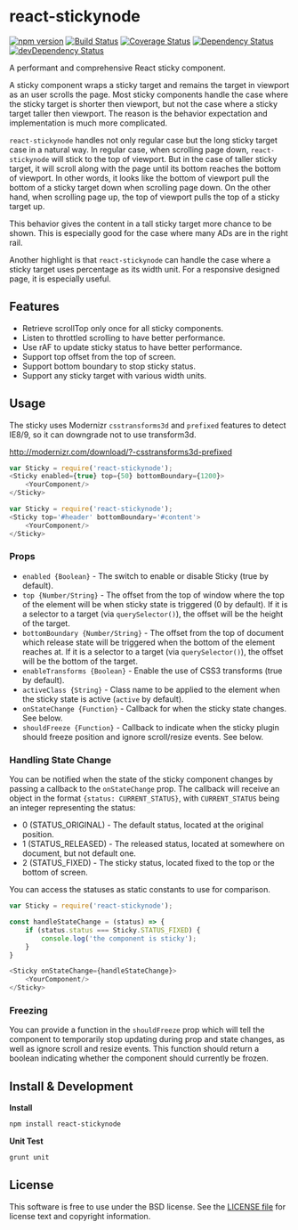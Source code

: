 # react-stickynode
[![npm version](https://badge.fury.io/js/react-stickynode.svg)](http://badge.fury.io/js/react-stickynode)
[![Build Status](https://travis-ci.org/yahoo/react-stickynode.svg?branch=master)](https://travis-ci.org/yahoo/react-stickynode)
[![Coverage Status](https://coveralls.io/repos/yahoo/react-stickynode/badge.svg)](https://coveralls.io/r/yahoo/react-stickynode)
[![Dependency Status](https://david-dm.org/yahoo/react-stickynode.svg)](https://david-dm.org/yahoo/react-stickynode)
[![devDependency Status](https://david-dm.org/yahoo/react-stickynode/dev-status.svg)](https://david-dm.org/yahoo/react-stickynode#info=devDependencies)

A performant and comprehensive React sticky component.

A sticky component wraps a sticky target and remains the target in viewport as an user scrolls the page. Most sticky components handle the case where the sticky target is shorter then viewport, but not the case where a sticky target taller then viewport. The reason is the behavior expectation and implementation is much more complicated.

`react-stickynode` handles not only regular case but the long sticky target case in a natural way. In regular case, when scrolling page down, `react-stickynode` will stick to the top of viewport. But in the case of taller sticky target, it will scroll along with the page until its bottom reaches the bottom of viewport. In other words, it looks like the bottom of viewport pull the bottom of a sticky target down when scrolling page down. On the other hand, when scrolling page up, the top of viewport pulls the top of a sticky target up.

This behavior gives the content in a tall sticky target more chance to be shown. This is especially good for the case where many ADs are in the right rail.

Another highlight is that `react-stickynode` can handle the case where a sticky target uses percentage as its width unit. For a responsive designed page, it is especially useful.

## Features

- Retrieve scrollTop only once for all sticky components.
- Listen to throttled scrolling to have better performance.
- Use rAF to update sticky status to have better performance.
- Support top offset from the top of screen.
- Support bottom boundary to stop sticky status.
- Support any sticky target with various width units.

## Usage

The sticky uses Modernizr `csstransforms3d` and `prefixed` features to detect IE8/9, so it can downgrade not to use transform3d.

http://modernizr.com/download/?-csstransforms3d-prefixed

```js
var Sticky = require('react-stickynode');
<Sticky enabled={true} top={50} bottomBoundary={1200}>
    <YourComponent/>
</Sticky>
```

```js
var Sticky = require('react-stickynode');
<Sticky top='#header' bottomBoundary='#content'>
    <YourComponent/>
</Sticky>
```

### Props

- `enabled {Boolean}` - The switch to enable or disable Sticky (true by default).
- `top {Number/String}` - The offset from the top of window where the top of the element will be when sticky state is triggered (0 by default). If it is a selector to a target (via `querySelector()`), the offset will be the height of the target.
- `bottomBoundary {Number/String}` - The offset from the top of document which release state will be triggered when the bottom of the element reaches at. If it is a selector to a target (via `querySelector()`), the offset will be the bottom of the target.
- `enableTransforms {Boolean}` - Enable the use of CSS3 transforms (true by default).
- `activeClass {String}` - Class name to be applied to the element when the sticky state is active (`active` by default).
- `onStateChange {Function}` - Callback for when the sticky state changes. See below.
- `shouldFreeze {Function}` - Callback to indicate when the sticky plugin should freeze position and ignore scroll/resize events. See below.

### Handling State Change

You can be notified when the state of the sticky component changes by passing a callback to the `onStateChange` prop. The callback will receive an object in the format `{status: CURRENT_STATUS}`, with `CURRENT_STATUS` being an integer representing the status: 

- 0 (STATUS_ORIGINAL) - The default status, located at the original position.
- 1 (STATUS_RELEASED) - The released status, located at somewhere on document, but not default one.
- 2 (STATUS_FIXED) - The sticky status, located fixed to the top or the bottom of screen.

You can access the statuses as static constants to use for comparison.
```js
var Sticky = require('react-stickynode');

const handleStateChange = (status) => {
    if (status.status === Sticky.STATUS_FIXED) {
        console.log('the component is sticky');
    }
}

<Sticky onStateChange={handleStateChange}>
    <YourComponent/>
</Sticky>
```

### Freezing 

You can provide a function in the `shouldFreeze` prop which will tell the component to temporarily stop updating during prop and state changes, as well as ignore scroll and resize events. This function should return a boolean indicating whether the component should currently be frozen. 

## Install & Development

**Install**
```bash
npm install react-stickynode
```

**Unit Test**
```bash
grunt unit
```

## License

This software is free to use under the BSD license.
See the [LICENSE file](./LICENSE.md) for license text and copyright information.
